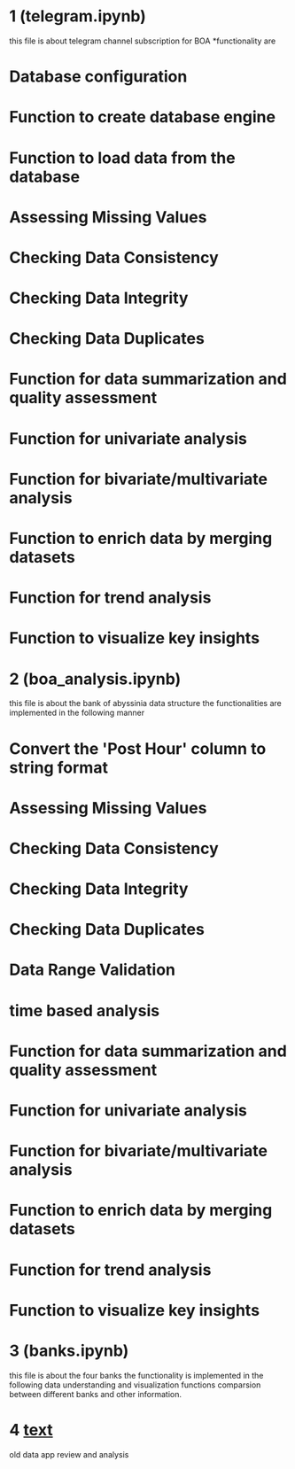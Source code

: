 # 1 (telegram.ipynb)
this file is about telegram channel subscription for BOA
 *functionality are
# Database configuration
# Function to create database engine
# Function to load data from the database
# Assessing Missing Values
# Checking Data Consistency
# Checking Data Integrity
# Checking Data Duplicates
# Function for data summarization and quality assessment
# Function for univariate analysis
# Function for bivariate/multivariate analysis
# Function to enrich data by merging datasets
# Function for trend analysis
# Function to visualize key insights
# 2 (boa_analysis.ipynb)
this file is about the bank of abyssinia  data structure
the functionalities are implemented in the following manner 
# Convert the 'Post Hour' column to string format
# Assessing Missing Values
# Checking Data Consistency
# Checking Data Integrity
# Checking Data Duplicates
# Data Range Validation
# time based analysis
# Function for data summarization and quality assessment
# Function for univariate analysis
# Function for bivariate/multivariate analysis
# Function to enrich data by merging datasets
# Function for trend analysis
# Function to visualize key insights
# 3 (banks.ipynb)
this file is about the four banks 
the functionality is implemented in the following
data understanding and visualization functions
comparsion between different banks
and other information.
# 4 [text](ads_performance.ipynb)
old data app review and analysis 
